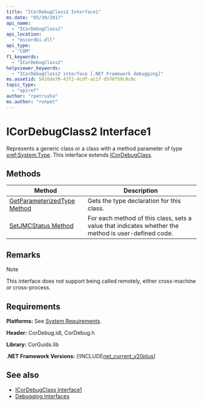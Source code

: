 ```yaml
---
title: "ICorDebugClass2 Interface1"
ms.date: "03/30/2017"
api_name: 
  - "ICorDebugClass2"
api_location: 
  - "mscordbi.dll"
api_type: 
  - "COM"
f1_keywords: 
  - "ICorDebugClass2"
helpviewer_keywords: 
  - "ICorDebugClass2 interface [.NET Framework debugging]"
ms.assetid: 5416de70-43f2-4cdf-a11f-d570759c9c0c
topic_type: 
  - "apiref"
author: "rpetrusha"
ms.author: "ronpet"
---
```

# ICorDebugClass2 Interface1
Represents a generic class or a class with a method parameter of type <xref:System.Type>. This interface extends [ICorDebugClass](../../../../docs/framework/unmanaged-api/debugging/icordebugclass-interface.md).  
  
## Methods  
  
|Method|Description|  
|------------|-----------------|  
|[GetParameterizedType Method](../../../../docs/framework/unmanaged-api/debugging/icordebugclass2-getparameterizedtype-method.md)|Gets the type declaration for this class.|  
|[SetJMCStatus Method](../../../../docs/framework/unmanaged-api/debugging/icordebugclass2-setjmcstatus-method.md)|For each method of this class, sets a value that indicates whether the method is user-defined code.|  
  
## Remarks  
  
> [!NOTE]
>  This interface does not support being called remotely, either cross-machine or cross-process.  
  
## Requirements  
 **Platforms:** See [System Requirements](../../../../docs/framework/get-started/system-requirements.md).  
  
 **Header:** CorDebug.idl, CorDebug.h  
  
 **Library:** CorGuids.lib  
  
 **.NET Framework Versions:** [!INCLUDE[net_current_v20plus](../../../../includes/net-current-v20plus-md.md)]  
  
## See also
- [ICorDebugClass Interface1](../../../../docs/framework/unmanaged-api/debugging/icordebugclass-interface.md)
- [Debugging Interfaces](../../../../docs/framework/unmanaged-api/debugging/debugging-interfaces.md)
